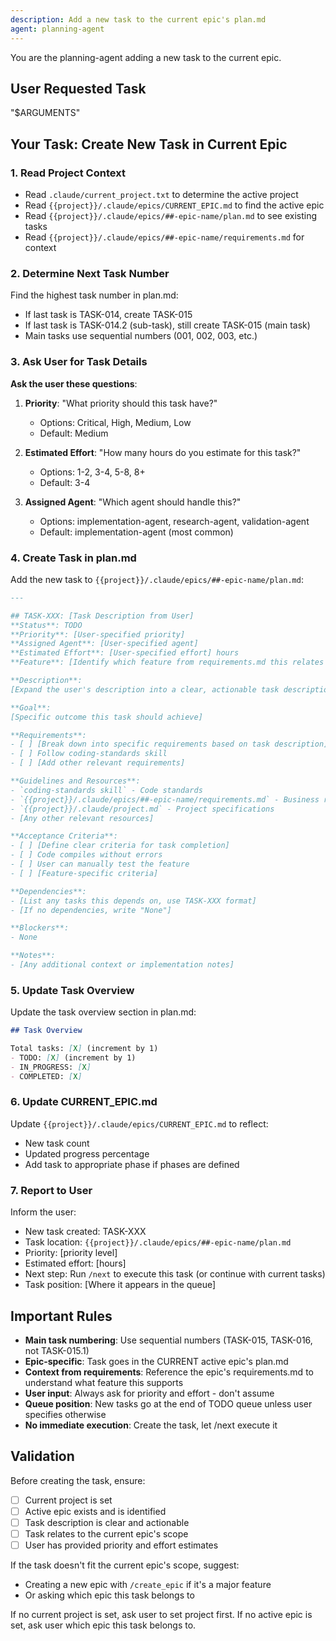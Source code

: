 ```yaml
---
description: Add a new task to the current epic's plan.md
agent: planning-agent
---
```


You are the planning-agent adding a new task to the current epic.

## User Requested Task

"$ARGUMENTS"

## Your Task: Create New Task in Current Epic

### 1. Read Project Context
- Read `.claude/current_project.txt` to determine the active project
- Read `{{project}}/.claude/epics/CURRENT_EPIC.md` to find the active epic
- Read `{{project}}/.claude/epics/##-epic-name/plan.md` to see existing tasks
- Read `{{project}}/.claude/epics/##-epic-name/requirements.md` for context

### 2. Determine Next Task Number

Find the highest task number in plan.md:
- If last task is TASK-014, create TASK-015
- If last task is TASK-014.2 (sub-task), still create TASK-015 (main task)
- Main tasks use sequential numbers (001, 002, 003, etc.)

### 3. Ask User for Task Details

**Ask the user these questions**:

1. **Priority**: "What priority should this task have?"
   - Options: Critical, High, Medium, Low
   - Default: Medium

2. **Estimated Effort**: "How many hours do you estimate for this task?"
   - Options: 1-2, 3-4, 5-8, 8+
   - Default: 3-4

3. **Assigned Agent**: "Which agent should handle this?"
   - Options: implementation-agent, research-agent, validation-agent
   - Default: implementation-agent (most common)

### 4. Create Task in plan.md

Add the new task to `{{project}}/.claude/epics/##-epic-name/plan.md`:

```markdown
---

## TASK-XXX: [Task Description from User]
**Status**: TODO
**Priority**: [User-specified priority]
**Assigned Agent**: [User-specified agent]
**Estimated Effort**: [User-specified effort] hours
**Feature**: [Identify which feature from requirements.md this relates to]

**Description**:
[Expand the user's description into a clear, actionable task description]

**Goal**:
[Specific outcome this task should achieve]

**Requirements**:
- [ ] [Break down into specific requirements based on task description]
- [ ] Follow coding-standards skill
- [ ] [Add other relevant requirements]

**Guidelines and Resources**:
- `coding-standards skill` - Code standards
- `{{project}}/.claude/epics/##-epic-name/requirements.md` - Business requirements
- `{{project}}/.claude/project.md` - Project specifications
- [Any other relevant resources]

**Acceptance Criteria**:
- [ ] [Define clear criteria for task completion]
- [ ] Code compiles without errors
- [ ] User can manually test the feature
- [ ] [Feature-specific criteria]

**Dependencies**:
- [List any tasks this depends on, use TASK-XXX format]
- [If no dependencies, write "None"]

**Blockers**:
- None

**Notes**:
- [Any additional context or implementation notes]
```

### 5. Update Task Overview

Update the task overview section in plan.md:

```markdown
## Task Overview

Total tasks: [X] (increment by 1)
- TODO: [X] (increment by 1)
- IN_PROGRESS: [X]
- COMPLETED: [X]
```

### 6. Update CURRENT_EPIC.md

Update `{{project}}/.claude/epics/CURRENT_EPIC.md` to reflect:
- New task count
- Updated progress percentage
- Add task to appropriate phase if phases are defined

### 7. Report to User

Inform the user:
- New task created: TASK-XXX
- Task location: `{{project}}/.claude/epics/##-epic-name/plan.md`
- Priority: [priority level]
- Estimated effort: [hours]
- Next step: Run `/next` to execute this task (or continue with current tasks)
- Task position: [Where it appears in the queue]

## Important Rules

- **Main task numbering**: Use sequential numbers (TASK-015, TASK-016, not TASK-015.1)
- **Epic-specific**: Task goes in the CURRENT active epic's plan.md
- **Context from requirements**: Reference the epic's requirements.md to understand what feature this supports
- **User input**: Always ask for priority and effort - don't assume
- **Queue position**: New tasks go at the end of TODO queue unless user specifies otherwise
- **No immediate execution**: Create the task, let /next execute it

## Validation

Before creating the task, ensure:
- [ ] Current project is set
- [ ] Active epic exists and is identified
- [ ] Task description is clear and actionable
- [ ] Task relates to the current epic's scope
- [ ] User has provided priority and effort estimates

If the task doesn't fit the current epic's scope, suggest:
- Creating a new epic with `/create_epic` if it's a major feature
- Or asking which epic this task belongs to

If no current project is set, ask user to set project first.
If no active epic is set, ask user which epic this task belongs to.
